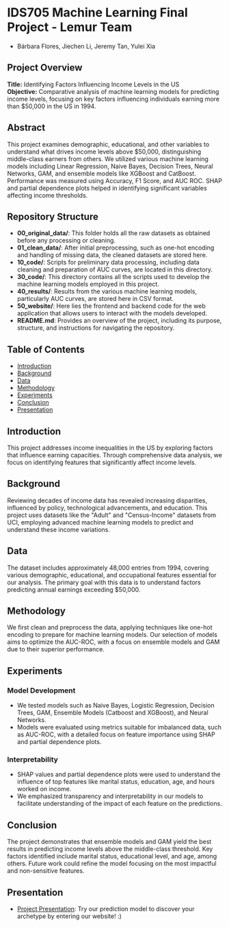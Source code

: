 # IDS705 Machine Learning Final Project - Lemur Team

- Bárbara Flores, Jiechen Li, Jeremy Tan, Yulei Xia

## Project Overview

**Title:** Identifying Factors Influencing Income Levels in the US  
**Objective:** Comparative analysis of machine learning models for predicting income levels, focusing on key factors influencing individuals earning more than $50,000 in the US in 1994.

## Abstract

This project examines demographic, educational, and other variables to understand what drives income levels above $50,000, distinguishing middle-class earners from others. We utilized various machine learning models including Linear Regression, Naive Bayes, Decision Trees, Neural Networks, GAM, and ensemble models like XGBoost and CatBoost. Performance was measured using Accuracy, F1 Score, and AUC ROC. SHAP and partial dependence plots helped in identifying significant variables affecting income thresholds.

## Repository Structure

- **00_original_data/**: This folder holds all the raw datasets as obtained before any processing or cleaning.
- **01_clean_data/**: After initial preprocessing, such as one-hot encoding and handling of missing data, the cleaned datasets are stored here.
- **10_code/**: Scripts for preliminary data processing, including data cleaning and preparation of AUC curves, are located in this directory.
- **30_code/**: This directory contains all the scripts used to develop the machine learning models employed in this project.
- **40_results/**: Results from the various machine learning models, particularly AUC curves, are stored here in CSV format.
- **50_website/**: Here lies the frontend and backend code for the web application that allows users to interact with the models developed.
- **README.md**: Provides an overview of the project, including its purpose, structure, and instructions for navigating the repository.

## Table of Contents

- [Introduction](#introduction)
- [Background](#background)
- [Data](#data)
- [Methodology](#methodology)
- [Experiments](#experiments)
- [Conclusion](#conclusion)
- [Presentation](#presentation)

## Introduction

This project addresses income inequalities in the US by exploring factors that influence earning capacities. Through comprehensive data analysis, we focus on identifying features that significantly affect income levels.

## Background

Reviewing decades of income data has revealed increasing disparities, influenced by policy, technological advancements, and education. This project uses datasets like the "Adult" and "Census-Income" datasets from UCI, employing advanced machine learning models to predict and understand these income variations.

## Data

The dataset includes approximately 48,000 entries from 1994, covering various demographic, educational, and occupational features essential for our analysis. The primary goal with this data is to understand factors predicting annual earnings exceeding $50,000.

## Methodology

We first clean and preprocess the data, applying techniques like one-hot encoding to prepare for machine learning models. Our selection of models aims to optimize the AUC-ROC, with a focus on ensemble models and GAM due to their superior performance.

## Experiments

### Model Development

- We tested models such as Naive Bayes, Logistic Regression, Decision Trees, GAM, Ensemble Models (Catboost and XGBoost), and Neural Networks.
- Models were evaluated using metrics suitable for imbalanced data, such as AUC-ROC, with a detailed focus on feature importance using SHAP and partial dependence plots.

### Interpretability

- SHAP values and partial dependence plots were used to understand the influence of top features like marital status, education, age, and hours worked on income.
- We emphasized transparency and interpretability in our models to facilitate understanding of the impact of each feature on the predictions.

## Conclusion

The project demonstrates that ensemble models and GAM yield the best results in predicting income levels above the middle-class threshold. Key factors identified include marital status, educational level, and age, among others. Future work could refine the model focusing on the most impactful and non-sensitive features.

## Presentation

- [Project Presentation](https://docs.google.com/presentation/d/1oio74NdTgzOLcROIZhVj2cbJUIHmBKIBLGGRZwsiwxA/edit#slide=id.g25f6af9dd6_0_0): Try our prediction model to discover your archetype by entering our website! :)
